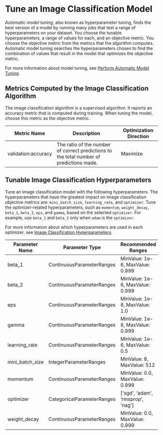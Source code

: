 # Tune an Image Classification Model<a name="IC-tuning"></a>

*Automatic model tuning*, also known as hyperparameter tuning, finds the best version of a model by running many jobs that test a range of hyperparameters on your dataset\. You choose the tunable hyperparameters, a range of values for each, and an objective metric\. You choose the objective metric from the metrics that the algorithm computes\. Automatic model tuning searches the hyperparameters chosen to find the combination of values that result in the model that optimizes the objective metric\.

For more information about model tuning, see [Perform Automatic Model Tuning](automatic-model-tuning.md)\.

## Metrics Computed by the Image Classification Algorithm<a name="IC-metrics"></a>

The image classification algorithm is a supervised algorithm\. It reports an accuracy metric that is computed during training\. When tuning the model, choose this metric as the objective metric\.


| Metric Name | Description | Optimization Direction | 
| --- | --- | --- | 
| validation:accuracy | The ratio of the number of correct predictions to the total number of predictions made\. | Maximize | 

## Tunable Image Classification Hyperparameters<a name="IC-tunable-hyperparameters"></a>

Tune an image classification model with the following hyperparameters\. The hyperparameters that have the greatest impact on image classification objective metrics are: `mini_batch_size`, `learning_rate`, and `optimizer`\. Tune the optimizer\-related hyperparameters, such as `momentum`, `weight_decay`, `beta_1`, `beta_2`, `eps`, and `gamma`, based on the selected `optimizer`\. For example, use `beta_1` and `beta_2` only when `adam` is the `optimizer`\.

For more information about which hyperparameters are used in each optimizer, see [Image Classification Hyperparameters](IC-Hyperparameter.md)\.


| Parameter Name | Parameter Type | Recommended Ranges | 
| --- | --- | --- | 
| beta\_1 | ContinuousParameterRanges | MinValue: 1e\-6, MaxValue: 0\.999 | 
| beta\_2 | ContinuousParameterRanges | MinValue: 1e\-6, MaxValue: 0\.999 | 
| eps | ContinuousParameterRanges | MinValue: 1e\-8, MaxValue: 1\.0 | 
| gamma | ContinuousParameterRanges | MinValue: 1e\-8, MaxValue: 0\.999 | 
| learning\_rate | ContinuousParameterRanges | MinValue: 1e\-6, MaxValue: 0\.5 | 
| mini\_batch\_size | IntegerParameterRanges | MinValue: 8, MaxValue: 512 | 
| momentum | ContinuousParameterRanges | MinValue: 0\.0, MaxValue: 0\.999 | 
| optimizer | CategoricalParameterRanges | \['sgd', ‘adam’, ‘rmsprop’, 'nag'\] | 
| weight\_decay | ContinuousParameterRanges | MinValue: 0\.0, MaxValue: 0\.999 | 